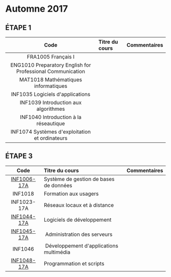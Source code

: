 # Automne 2017

## ÉTAPE 1

|     Code	                                                  | Titre du cours                              |  Commentaires              |
|:-----------------------------------------------------------:|:--------------------------------------------|:---------------------------| 
| FRA1005	Français I                                          |                                             |                            |
| ENG1010	Preparatory English for Professional Communication  |                                             |                            |
| MAT1018	Mathématiques informatiques                         |                                             |                            |
| INF1035	Logiciels d'applications                            |                                             |                            |
| INF1039	Introduction aux algorithmes                        |                                             |                            |
| INF1040	Introduction à la réseautique                       |                                             |                            |
| INF1074	Systèmes d'exploitation et ordinateurs              |                                             |                            |

## ÉTAPE 3

|     Code	                                                  | Titre du cours                              |  Commentaires              |
|:-----------------------------------------------------------:|:--------------------------------------------|:---------------------------| 
| [INF1006-17A](https://github.com/CollegeBoreal/INF1006-17A) |	Système de gestion de bases de données      |                            |
| INF1018                                                     | Formation aux usagers                       |                            |
| INF1023-17A                                                 | Réseaux locaux et à distance                |                            |
| [INF1044-17A](https://github.com/CollegeBoreal/INF1044-17A) | Logiciels de développement                  |                            |
| [INF1045-17A](https://github.com/CollegeBoreal/INF1045-17A) | Administration des serveurs                 |                            |
| INF1046                                                     | Développement d'applications multimédia     |                            |
| [INF1048-17A](https://github.com/CollegeBoreal/INF1048-17A) | Programmation et scripts                    |                            |

